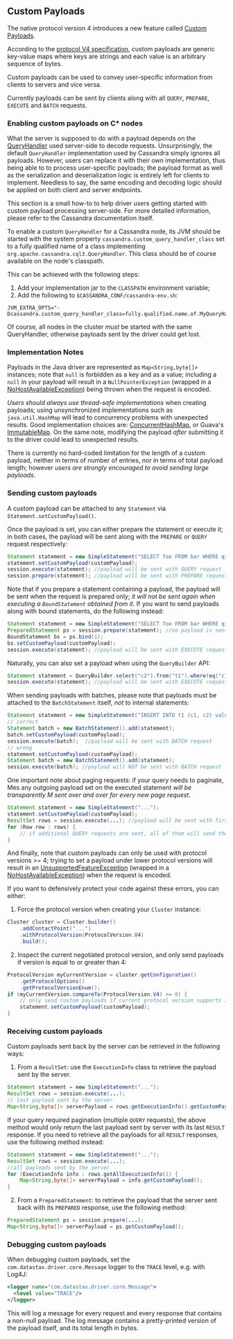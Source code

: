 ## Custom Payloads

The native protocol version 4 introduces a new feature called [Custom Payloads][CASSANDRA-8553].

According to the [protocol V4 specification][v4spec], custom payloads are generic key-value maps
where keys are strings and each value is an arbitrary sequence of bytes.

Custom payloads can be used to convey user-specific information from clients to servers and vice versa.

[CASSANDRA-8553]: https://issues.apache.org/jira/browse/CASSANDRA-8553
[v4spec]: https://github.com/apache/cassandra/blob/trunk/doc/native_protocol_v4.spec

Currently payloads can be sent by clients along with all `QUERY`, `PREPARE`, `EXECUTE` and `BATCH` requests.

### Enabling custom payloads on C* nodes

What the server is supposed to do with a payload depends on the [QueryHandler][qh] used server-side
to decode requests. Unsurprisingly, the default `QueryHandler` implementation used by Cassandra 
simply ignores all payloads. However, users can replace it with their own implementation,
thus being able to to process user-specific payloads; the payload format as well as
the serialization and deserialization logic is entirely left for clients to implement.
Needless to say, the same encoding and decoding logic should be applied on both client
and server endpoints.

[qh]: https://issues.apache.org/jira/browse/CASSANDRA-6659

This section is a small how-to to help driver users getting started with 
custom payload processing server-side. For more detailed information, 
please refer to the Cassandra documentation itself.

To enable a custom `QueryHandler` for a Cassandra node, its JVM should be
started with the system property `cassandra.custom_query_handler_class` set
to a fully qualified name of a class implementing `org.apache.cassandra.cql3.QueryHandler`.
This class should be of course available on the node's classpath.

This can be achieved with the following steps:

1. Add your implementation jar to the `CLASSPATH` environment variable;
2. Add the following to `$CASSANDRA_CONF/cassandra-env.sh`:

```
JVM_EXTRA_OPTS="-Dcassandra.custom_query_handler_class=fully.qualified.name.of.MyQueryHandler"
```

Of course, all nodes in the cluster *must* be started with the same QueryHandler, otherwise
payloads sent by the driver could get lost.

### Implementation Notes

Payloads in the Java driver are represented as `Map<String,byte[]>` instances;
note that `null` is forbidden as a key and as a value; including a `null` in your
payload will result in a `NullPointerException` (wrapped in a [NoHostAvailableException][nhae])
being thrown when the request is encoded.

*Users should always use thread-safe implementations* when creating payloads; using unsynchronized implementations 
such as `java.util.HashMap` will lead to concurrency problems with unexpected results. Good implementation choices
are: [ConcurrentHashMap][chm], or Guava's [ImmutableMap][immutablemap]. On the same note, modifying the payload *after* 
submitting it to the driver could lead to unexpected results.

There is currently no hard-coded limitation for the length of a custom payload, neither in terms
of number of entries, nor in terms of total payload length; however *users are strongly encouraged 
to avoid sending large payloads*.

[nhae]: http://docs.datastax.com/en/drivers/java/2.2/com/datastax/driver/core/exceptions/NoHostAvailableException.html
[chm]: https://docs.oracle.com/javase/8/docs/api/java/util/concurrent/ConcurrentHashMap.html
[immutablemap]: http://docs.guava-libraries.googlecode.com/git/javadoc/com/google/common/collect/ImmutableMap.html

### Sending custom payloads

A custom payload can be attached to any `Statement` via `Statement.setCustomPayload()`.

Once the payload is set, you can either prepare the statement or execute it; 
in both cases, the payload will be sent along with the `PREPARE` or `QUERY` request respectively:

```java
Statement statement = new SimpleStatement("SELECT foo FROM bar WHERE qix = 1");
statement.setCustomPayload(customPayload);
session.execute(statement); //payload will be sent with QUERY request
session.prepare(statement); //payload will be sent with PREPARE request
```

Note that if you prepare a statement containing a payload, the payload will be sent 
when the request is prepared only; *it will not be sent again when executing a `BoundStatement` obtained from it*. 
If you want to send payloads along with bound statements, do the following instead:

```java
Statement statement = new SimpleStatement("SELECT foo FROM bar WHERE qix = ?");
PreparedStatement ps = session.prepare(statement); //no payload is sent with the PREPARE request
BoundStatement bs = ps.bind(1);
bs.setCustomPayload(customPayload);
session.execute(statement); //payload will be sent with EXECUTE request
```

Naturally, you can also set a payload when using the `QueryBuilder` API:

```java
Statement statement = QueryBuilder.select("c2").from("t1").where(eq("c1", 1)).setCustomPayload(customPayload);
session.execute(statement); //payload will be sent with EXECUTE request
```

When sending payloads with batches, please note that payloads must be attached to the 
`BatchStatement` itself, *not* to internal statements:

```java
Statement statement = new SimpleStatement("INSERT INTO t1 (c1, c2) values ('foo', 'bar')")
// correct
Statement batch = new BatchStatement().add(statement);
batch.setCustomPayload(customPayload);
session.execute(batch);  //payload will be sent with BATCH request
// wrong
statement.setCustomPayload(customPayload);
Statement batch = new BatchStatement().add(statement);
session.execute(batch); //payload will NOT be sent with BATCH request
```

One important note about paging requests: if your query needs to paginate, Mes
any outgoing payload set on the executed statement *will be transparently M
sent over and over for every new page request*.

```java
Statement statement = new SimpleStatement("...");
statement.setCustomPayload(customPayload);
ResultSet rows = session.execute(...); //payload will be sent with first QUERY request
for (Row row : rows) {
    // if additional QUERY requests are sent, all of them will send the same payload
}
```

And finally, note that custom payloads can only be used with protocol versions >= 4; 
trying to set a payload under lower protocol versions will result in 
an [UnsupportedFeatureException][ufe] (wrapped in a [NoHostAvailableException][nhae])
when the request is encoded.

[ufe]:http://docs.datastax.com/en/drivers/java/2.2/com/datastax/driver/core/exceptions/UnsupportedFeatureException.html

If you want to defensively protect your code against these errors, you can either:

1) Force the protocol version when creating your `Cluster` instance:

```java
Cluster cluster = Cluster.builder()
    .addContactPoint("...")
    .withProtocolVersion(ProtocolVersion.V4)
    .build();
```

2) Inspect the current negotiated protocol version, and only send payloads if version is equal to or
greater than 4:

```java
ProtocolVersion myCurrentVersion = cluster.getConfiguration()
    .getProtocolOptions()
    .getProtocolVersionEnum();
if (myCurrentVersion.compareTo(ProtocolVersion.V4) >= 0) {
    // only send custom payloads if current protocol version supports it
    statement.setCustomPayload(customPayload);
}
```

### Receiving custom payloads
 
Custom payloads sent back by the server can be retrieved in the following ways:

1) From a `ResultSet`: use the `ExecutionInfo` class to retrieve the payload sent by the server.

```java
Statement statement = new SimpleStatement("...");
ResultSet rows = session.execute(...);
// last payload sent by the server
Map<String,byte[]> serverPayload = rows.getExecutionInfo().getCustomPayload();
```

If your query required pagination (multiple `QUERY` requests),
the above method would only return the last payload sent by server
with its last `RESULT` response. If you need to retrieve all the 
payloads for all `RESULT` responses, use the following method instead:

```java
Statement statement = new SimpleStatement("...");
ResultSet rows = session.execute(...);
//all payloads sent by the server
for (ExecutionInfo info : rows.getAllExecutionInfo()) {
    Map<String,byte[]> serverPayload = info.getCustomPayload();
}
```

2) From a `PreparedStatement`: to retrieve the payload that the server sent back
with its `PREPARED` response, use the following method:

```java
PreparedStatement ps = session.prepare(...);
Map<String,byte[]> serverPayload = ps.getCustomPayload();
```

### Debugging custom payloads

When debugging custom payloads, set the `com.datastax.driver.core.Message` logger to the `TRACE` level, e.g. with Log4J:
                                                                                                              
```xml
<logger name="com.datastax.driver.core.Message">
  <level value="TRACE"/>
</logger>
```

This will log a message for every request and every response that contains a non-null payload. 
The log message contains a pretty-printed version of the payload itself, and its total length in bytes.

